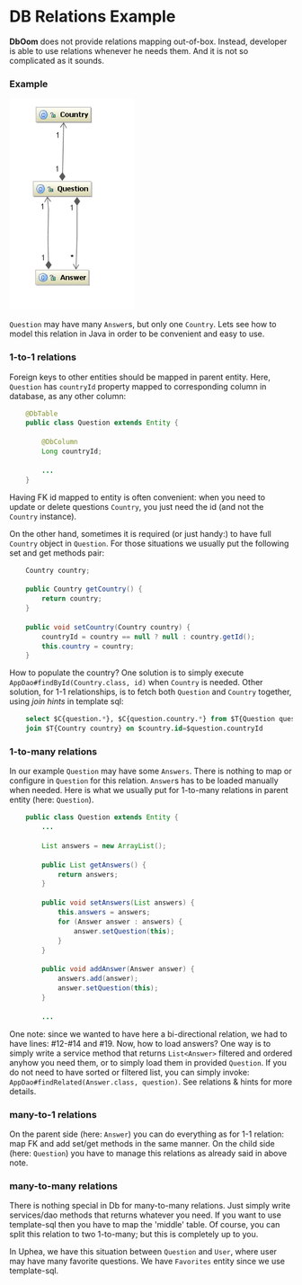 # DB Relations Example

**DbOom** does not provide relations mapping out-of-box. Instead, developer is able to use relations whenever he needs them. And it is not so complicated as it sounds.

### Example

![](../.gitbook/assets/db-relations.png)

`Question` may have many `Answer`s, but only one `Country`. Lets see how to model this relation in Java in order to be convenient and easy to use.

### 1-to-1 relations

Foreign keys to other entities should be mapped in parent entity. Here, `Question` has `countryId` property mapped to corresponding column in database, as any other column:

```java
    @DbTable
    public class Question extends Entity {

        @DbColumn
        Long countryId;

        ...
    }
```

Having FK id mapped to entity is often convenient: when you need to update or delete questions `Country`, you just need the id \(and not the `Country` instance\).

On the other hand, sometimes it is required \(or just handy:\) to have full `Country` object in `Question`. For those situations we usually put the following set and get methods pair:

```java
    Country country;

    public Country getCountry() {
        return country;
    }

    public void setCountry(Country country) {
        countryId = country == null ? null : country.getId();
        this.country = country;
    }
```

How to populate the country? One solution is to simply execute `AppDao#findById(Country.class, id)` when `Country` is needed. Other solution, for 1-1 relationships, is to fetch both `Question` and `Country` together, using _join hints_ in template sql:

```sql
    select $C{question.*}, $C{question.country.*} from $T{Question question}
    join $T{Country country} on $country.id=$question.countryId
```

### 1-to-many relations

In our example `Question` may have some `Answers`. There is nothing to map or configure in `Question` for this relation. `Answer`s has to be loaded manually when needed. Here is what we usually put for 1-to-many relations in parent entity \(here: `Question`\).

```java
    public class Question extends Entity {
        ...

        List answers = new ArrayList();

        public List getAnswers() {
            return answers;
        }

        public void setAnswers(List answers) {
            this.answers = answers;
            for (Answer answer : answers) {
                answer.setQuestion(this);
            }
        }

        public void addAnswer(Answer answer) {
            answers.add(answer);
            answer.setQuestion(this);
        }

        ...
```

One note: since we wanted to have here a bi-directional relation, we had to have lines: \#12-\#14 and \#19. Now, how to load answers? One way is to simply write a service method that returns `List<Answer>` filtered and ordered anyhow you need them, or to simply load them in provided `Question`. If you do not need to have sorted or filtered list, you can simply invoke: `AppDao#findRelated(Answer.class, question)`. See relations & hints for more details.

### many-to-1 relations

On the parent side \(here: `Answer`\) you can do everything as for 1-1 relation: map FK and add set/get methods in the same manner. On the child side \(here: `Question`\) you have to manage this relations as already said in above note.

### many-to-many relations

There is nothing special in Db for many-to-many relations. Just simply write services/dao methods that returns whatever you need. If you want to use template-sql then you have to map the 'middle' table. Of course, you can split this relation to two 1-to-many; but this is completely up to you.

In Uphea, we have this situation between `Question` and `User`, where user may have many favorite questions. We have `Favorites` entity since we use template-sql.

